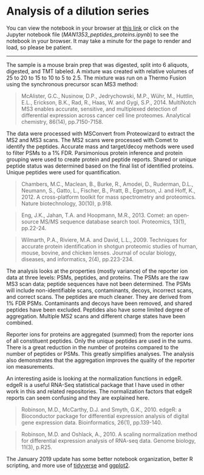 # Analysis of a dilution series

You can view the notebook in your browser at [this link](https://pwilmart.github.io/TMT_analysis_examples/MAN1353_peptides_proteins.html) or
click on the Jupyter notebook file (_MAN1353_peptides_proteins.ipynb_) to see the notebook in your browser. It may take a minute for the page to render and load, so please be patient.

---

The sample is a mouse brain prep that was digested, split into 6 aliquots, digested, and TMT labeled. A mixture was created with
relative volumes of 25 to 20 to 15 to 10 to 5 to 2.5. The mixture was run on a Thermo Fusion using the synchronous precursor scan
MS3 method:

> McAlister, G.C., Nusinow, D.P., Jedrychowski, M.P., Wühr, M., Huttlin, E.L., Erickson, B.K., Rad, R., Haas, W. and Gygi, S.P., 2014. MultiNotch MS3 enables accurate, sensitive, and multiplexed detection of differential expression across cancer cell line proteomes. Analytical chemistry, 86(14), pp.7150-7158.

The data were processed with MSConvert from Proteowizard to extract the MS2 and MS3 scans. The MS2 scans were processed with Comet
to identify the peptides. Accurate mass and target/decoy methods were used to filter PSMs to a 1% FDR. Parsimonious protein inference
and protein grouping were used to create protein and peptide reports. Shared or unique peptide status was determined based on the final
list of identified proteins. Unique peptides were used for quantification.

> Chambers, M.C., Maclean, B., Burke, R., Amodei, D., Ruderman, D.L., Neumann, S., Gatto, L., Fischer, B., Pratt, B., Egertson, J.
and Hoff, K., 2012. A cross-platform toolkit for mass spectrometry and proteomics. Nature biotechnology, 30(10), p.918.

> Eng, J.K., Jahan, T.A. and Hoopmann, M.R., 2013. Comet: an open‐source MS/MS sequence database search tool.
Proteomics, 13(1), pp.22-24.

> Wilmarth, P.A., Riviere, M.A. and David, L.L., 2009. Techniques for accurate protein identification in shotgun proteomic studies of
human, mouse, bovine, and chicken lenses. Journal of ocular biology, diseases, and informatics, 2(4), pp.223-234.

The analysis looks at the properties (mostly variance) of the reporter ion data at three levels: PSMs, peptides, and proteins. The
PSMs are the raw MS3 scan data; peptide sequences have not been determined. The PSMs will include non-identifiable scans, contaminants,
decoys, incorrect scans, and correct scans. The peptides are much cleaner. They are derived from 1% FDR PSMs. Contaminants and decoys
have been removed, and shared peptides have been excluded. Peptides also have some limited degree of aggregation. Multiple MS2 scans and
different charge states have been combined.

Reporter ions for proteins are aggregated (summed) from the reporter ions of all constituent peptides. Only the unique peptides are
used in the sums. There is a great reduction in the number of proteins compared to the number of peptides or PSMs. This greatly
simplifies analyses. The analysis also demonstrates that the aggregation improves the quality of the reporter ion measurements.

An interesting aside is looking at the normalization functions in edgeR. edgeR is a useful RNA-Seq statistical package that I have
used in other work in this and related repositories. The normalization factors that edgeR reports can seem confusing and they are
explained here.

> Robinson, M.D., McCarthy, D.J. and Smyth, G.K., 2010. edgeR: a Bioconductor package for differential expression analysis of
digital gene expression data. Bioinformatics, 26(1), pp.139-140.

> Robinson, M.D. and Oshlack, A., 2010. A scaling normalization method for differential expression analysis of RNA-seq data.
Genome biology, 11(3), p.R25.

The January 2019 update has some better notebook organization, better R scripting, and more use of [tidyverse](https://www.tidyverse.org/) and [ggplot2](https://ggplot2.tidyverse.org/).
